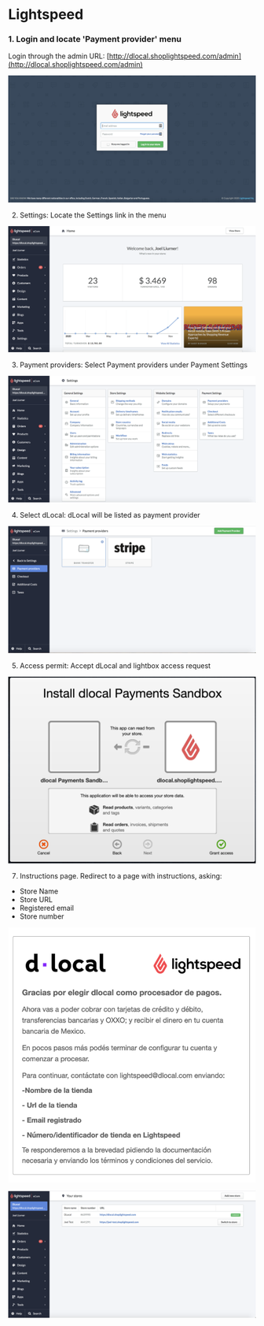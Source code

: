 # Lightspeed



### 1. Login and locate 'Payment provider' menu

Login through the admin URL: [http://dlocal.shoplightspeed.com/admin](http://dlocal.shoplightspeed.com/admin)

![](../.gitbook/assets/screen-shot-2020-12-10-at-2.06.53-pm.png)

2. Settings: Locate the Settings link in the menu

![](../.gitbook/assets/screen-shot-2020-12-10-at-2.07.27-pm.png)

3. Payment providers: Select Payment providers under Payment Settings

![](../.gitbook/assets/screen-shot-2020-12-10-at-2.07.42-pm.png)

4. Select dLocal: dLocal will be listed as payment provider

![](../.gitbook/assets/screen-shot-2020-12-10-at-2.09.18-pm.png)

5. Access permit: Accept dLocal and lightbox access request

![](../.gitbook/assets/captura-de-pantalla-2020-12-09-a-la-s-12.10.30.png)

7. Instructions page. Redirect to a page with instructions, asking:

* Store Name
* Store URL
* Registered email
* Store number

![](../.gitbook/assets/captura-de-pantalla-2020-12-09-a-la-s-12.21.00.png)

![](../.gitbook/assets/screen-shot-2020-12-10-at-3.01.23-pm.png)

